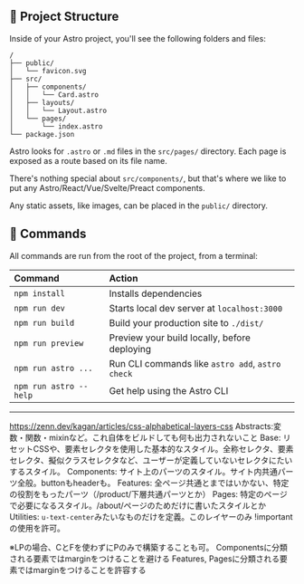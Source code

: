 
## 🚀 Project Structure

Inside of your Astro project, you'll see the following folders and files:

```
/
├── public/
│   └── favicon.svg
├── src/
│   ├── components/
│   │   └── Card.astro
│   ├── layouts/
│   │   └── Layout.astro
│   └── pages/
│       └── index.astro
└── package.json
```

Astro looks for `.astro` or `.md` files in the `src/pages/` directory. Each page is exposed as a route based on its file name.

There's nothing special about `src/components/`, but that's where we like to put any Astro/React/Vue/Svelte/Preact components.

Any static assets, like images, can be placed in the `public/` directory.

## 🧞 Commands

All commands are run from the root of the project, from a terminal:

| Command                | Action                                           |
| :--------------------- | :----------------------------------------------- |
| `npm install`          | Installs dependencies                            |
| `npm run dev`          | Starts local dev server at `localhost:3000`      |
| `npm run build`        | Build your production site to `./dist/`          |
| `npm run preview`      | Preview your build locally, before deploying     |
| `npm run astro ...`    | Run CLI commands like `astro add`, `astro check` |
| `npm run astro --help` | Get help using the Astro CLI                     |


----

https://zenn.dev/kagan/articles/css-alphabetical-layers-css
Abstracts:変数・関数・mixinなど。これ自体をビルドしても何も出力されないこと
Base: リセットCSSや、要素セレクタを使用した基本的なスタイル。全称セレクタ、要素セレクタ、擬似クラスセレクタなど、ユーザーが定義していないセレクタにたいするスタイル。
Components: サイト上のパーツのスタイル。サイト内共通パーツ全般。buttonもheaderも。
Features: 全ページ共通とまではいかない、特定の役割をもったパーツ（/product/下層共通パーツとか）
Pages: 特定のページで必要になるスタイル。/about/ページのためだけに書いたスタイルとか
Utilities: `u-text-center`みたいなものだけを定義。このレイヤーのみ !important の使用を許可。

※LPの場合、CとFを使わずにPのみで構築することも可。
Componentsに分類される要素ではmarginをつけることを避ける
Features, Pagesに分類される要素ではmarginをつけることを許容する